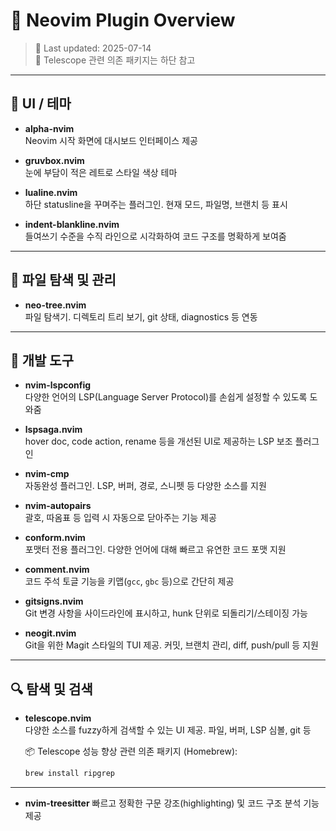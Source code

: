 # 🧩 Neovim Plugin Overview

> 📅 Last updated: 2025-07-14  
> 🍺 Telescope 관련 의존 패키지는 하단 참고

---

## 🎨 UI / 테마

- **alpha-nvim**  
  Neovim 시작 화면에 대시보드 인터페이스 제공

- **gruvbox.nvim**  
  눈에 부담이 적은 레트로 스타일 색상 테마

- **lualine.nvim**  
  하단 statusline을 꾸며주는 플러그인. 현재 모드, 파일명, 브랜치 등 표시

- **indent-blankline.nvim**  
  들여쓰기 수준을 수직 라인으로 시각화하여 코드 구조를 명확하게 보여줌

---

## 📁 파일 탐색 및 관리

- **neo-tree.nvim**  
  파일 탐색기. 디렉토리 트리 보기, git 상태, diagnostics 등 연동

---

## 🔧 개발 도구

- **nvim-lspconfig**  
  다양한 언어의 LSP(Language Server Protocol)를 손쉽게 설정할 수 있도록 도와줌

- **lspsaga.nvim**  
  hover doc, code action, rename 등을 개선된 UI로 제공하는 LSP 보조 플러그인

- **nvim-cmp**  
  자동완성 플러그인. LSP, 버퍼, 경로, 스니펫 등 다양한 소스를 지원

- **nvim-autopairs**  
  괄호, 따옴표 등 입력 시 자동으로 닫아주는 기능 제공

- **conform.nvim**  
  포맷터 전용 플러그인. 다양한 언어에 대해 빠르고 유연한 코드 포맷 지원

- **comment.nvim**  
  코드 주석 토글 기능을 키맵(`gcc`, `gbc` 등)으로 간단히 제공

- **gitsigns.nvim**  
  Git 변경 사항을 사이드라인에 표시하고, hunk 단위로 되돌리기/스테이징 가능

- **neogit.nvim**  
  Git을 위한 Magit 스타일의 TUI 제공. 커밋, 브랜치 관리, diff, push/pull 등 지원

---

## 🔍 탐색 및 검색

- **telescope.nvim**  
  다양한 소스를 fuzzy하게 검색할 수 있는 UI 제공. 파일, 버퍼, LSP 심볼, git 등

  📦 Telescope 성능 향상 관련 의존 패키지 (Homebrew):

  ```bash
  brew install ripgrep 

---

- **nvim-treesitter**
  빠르고 정확한 구문 강조(highlighting) 및 코드 구조 분석 기능 제공
